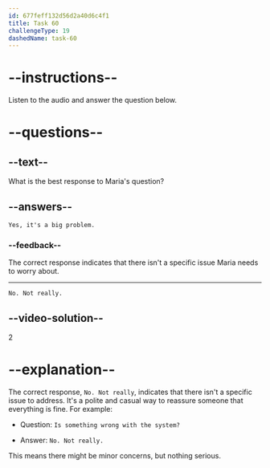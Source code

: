 ```yaml
---
id: 677feff132d56d2a40d6c4f1
title: Task 60
challengeType: 19
dashedName: task-60
---
```


<!-- (Audio) Maria: I agree. But, why did you ask? Did you notice something wrong? -->

<!-- SPEAKING -->

# --instructions--

Listen to the audio and answer the question below.

# --questions--

## --text--

What is the best response to Maria's question?

## --answers--

`Yes, it's a big problem.`

### --feedback--

The correct response indicates that there isn't a specific issue Maria needs to worry about.

---

`No. Not really.`

## --video-solution--

2

# --explanation--

The correct response, `No. Not really`, indicates that there isn't a specific issue to address. It's a polite and casual way to reassure someone that everything is fine. For example:

- Question: `Is something wrong with the system?`

- Answer: `No. Not really.`

This means there might be minor concerns, but nothing serious.
